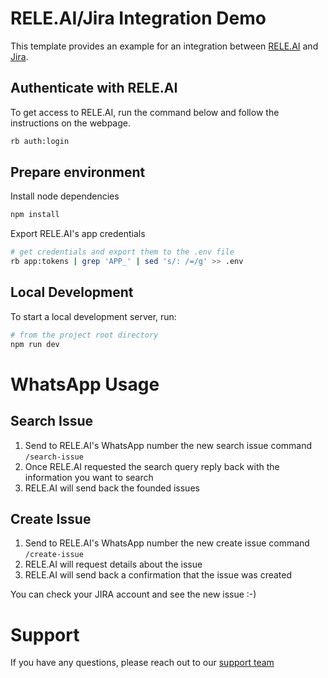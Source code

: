 # RELE.AI/Jira Integration Demo
This template provides an example for an integration between [RELE.AI](https://rele.ai) and [Jira](https://www.atlassian.com/software/jira).

## Authenticate with RELE.AI
To get access to RELE.AI, run the command below and follow the instructions on the webpage.

```bash
rb auth:login
```

## Prepare environment
Install node dependencies

```bash
npm install
```

Export RELE.AI's app credentials

```bash
# get credentials and export them to the .env file
rb app:tokens | grep 'APP_' | sed 's/: /=/g' >> .env
```

## Local Development
To start a local development server, run:

```bash
# from the project root directory
npm run dev
```

# WhatsApp Usage
## Search Issue
1. Send to RELE.AI's WhatsApp number the new search issue command `/search-issue`
2. Once RELE.AI requested the search query reply back with the information you want to search
3. RELE.AI will send back the founded issues

## Create Issue
1. Send to RELE.AI's WhatsApp number the new create issue command `/create-issue`
2. RELE.AI will request details about the issue
3. RELE.AI will send back a confirmation that the issue was created

You can check your JIRA account and see the new issue :-)

# Support
If you have any questions, please reach out to our [support team](mailto:support@rele.ai)
